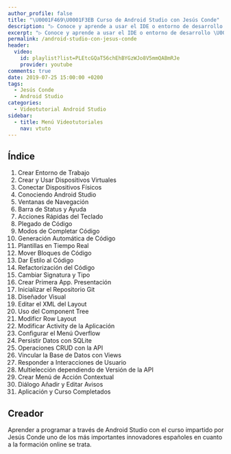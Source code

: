 ```yaml
---
author_profile: false
title: "\U0001F469‍\U0001F3EB Curso de Android Studio con Jesús Conde"
description: "▷ Conoce y aprende a usar el IDE o entorno de desarrollo \U0001F4F2 Android Studio \U0001F463 con este curso online del formador \U0001F468‍\U0001F3EB Jesús Conde ⭐️"
excerpt: "▷ Conoce y aprende a usar el IDE o entorno de desarrollo \U0001F4F2 Android Studio \U0001F463 con este curso online del formador \U0001F468‍\U0001F3EB Jesús Conde ⭐️"
permalink: /android-studio-con-jesus-conde
header:
  video:
    id: playlist?list=PLEtcGQaT56chEhBYGzWJo8V5mmQABmRJe
    provider: youtube
comments: true
date: 2019-07-25 15:00:00 +0200
tags:
  - Jesús Conde
  - Android Studio
categories:
  - Videotutorial Android Studio
sidebar:
  - title: Menú Videotutoriales
    nav: vtuto
---
```


## &Iacute;ndice

1. Crear Entorno de Trabajo
2. Crear y Usar Dispositivos Virtuales
3. Conectar Dispositivos F&iacute;sicos
4. Conociendo Android Studio
5. Ventanas de Navegaci&oacute;n
6. Barra de Status y Ayuda
7. Acciones R&aacute;pidas del Teclado
8. Plegado de C&oacute;digo
9. Modos de Completar C&oacute;digo
10. Generaci&oacute;n Autom&aacute;tica de C&oacute;digo
11. Plantillas en Tiempo Real
12. Mover Bloques de C&oacute;digo
13. Dar Estilo al C&oacute;digo
14. Refactorizaci&oacute;n del C&oacute;digo
15. Cambiar Signatura y Tipo
16. Crear Primera App. Presentaci&oacute;n
17. Inicializar el Repositorio Git
18. Dise&ntilde;ador Visual
19. Editar el XML del Layout
20. Uso del Component Tree
21. Modificr Row Layout
22. Modificar Activity de la Aplicaci&oacute;n
23. Configurar el Men&uacute; Overflow
24. Persistir Datos con SQLite
25. Operaciones CRUD con la API
26. Vincular la Base de Datos con Views
27. Responder a Interacciones de Usuario
28. Multielecci&oacute;n dependiendo de Versi&oacute;n de la API
29. Crear Men&uacute; de Acci&oacute;n Contextual
30. Di&aacute;logo A&ntilde;adir y Editar Avisos
31. Aplicaci&oacute;n y Curso Completados

## Creador

Aprender a programar a trav&eacute;s de Android Studio con el curso impartido por Jes&uacute;s Conde uno de los m&aacute;s importantes innovadores espa&ntilde;oles en cuanto a la formaci&oacute;n online se trata.